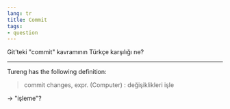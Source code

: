 ```yaml
---
lang: tr
title: Commit
tags:
- question
---
```


Git'teki "commit" kavramının Türkçe karşılığı ne?

---

Tureng has the following definition:
> commit changes, expr. (Computer)
> :   değişiklikleri işle

&rarr; "işleme"?
